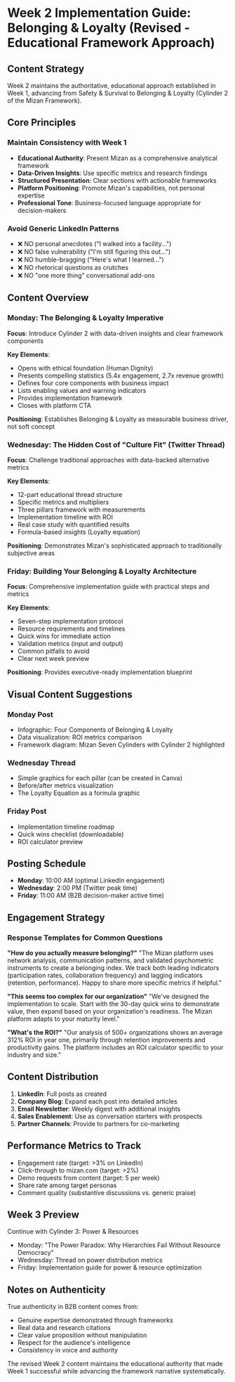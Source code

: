 # Week 2 Implementation Guide: Belonging & Loyalty (Revised - Educational Framework Approach)

## Content Strategy

Week 2 maintains the authoritative, educational approach established in Week 1, advancing from Safety & Survival to Belonging & Loyalty (Cylinder 2 of the Mizan Framework).

## Core Principles

### Maintain Consistency with Week 1
- **Educational Authority**: Present Mizan as a comprehensive analytical framework
- **Data-Driven Insights**: Use specific metrics and research findings
- **Structured Presentation**: Clear sections with actionable frameworks
- **Platform Positioning**: Promote Mizan's capabilities, not personal expertise
- **Professional Tone**: Business-focused language appropriate for decision-makers

### Avoid Generic LinkedIn Patterns
- ❌ NO personal anecdotes ("I walked into a facility...")
- ❌ NO false vulnerability ("I'm still figuring this out...")
- ❌ NO humble-bragging ("Here's what I learned...")
- ❌ NO rhetorical questions as crutches
- ❌ NO "one more thing" conversational add-ons

## Content Overview

### Monday: The Belonging & Loyalty Imperative
**Focus**: Introduce Cylinder 2 with data-driven insights and clear framework components

**Key Elements**:
- Opens with ethical foundation (Human Dignity)
- Presents compelling statistics (5.4x engagement, 2.7x revenue growth)
- Defines four core components with business impact
- Lists enabling values and warning indicators
- Provides implementation framework
- Closes with platform CTA

**Positioning**: Establishes Belonging & Loyalty as measurable business driver, not soft concept

### Wednesday: The Hidden Cost of "Culture Fit" (Twitter Thread)
**Focus**: Challenge traditional approaches with data-backed alternative metrics

**Key Elements**:
- 12-part educational thread structure
- Specific metrics and multipliers
- Three pillars framework with measurements
- Implementation timeline with ROI
- Real case study with quantified results
- Formula-based insights (Loyalty equation)

**Positioning**: Demonstrates Mizan's sophisticated approach to traditionally subjective areas

### Friday: Building Your Belonging & Loyalty Architecture
**Focus**: Comprehensive implementation guide with practical steps and metrics

**Key Elements**:
- Seven-step implementation protocol
- Resource requirements and timelines
- Quick wins for immediate action
- Validation metrics (input and output)
- Common pitfalls to avoid
- Clear next week preview

**Positioning**: Provides executive-ready implementation blueprint

## Visual Content Suggestions

### Monday Post
- Infographic: Four Components of Belonging & Loyalty
- Data visualization: ROI metrics comparison
- Framework diagram: Mizan Seven Cylinders with Cylinder 2 highlighted

### Wednesday Thread
- Simple graphics for each pillar (can be created in Canva)
- Before/after metrics visualization
- The Loyalty Equation as a formula graphic

### Friday Post
- Implementation timeline roadmap
- Quick wins checklist (downloadable)
- ROI calculator preview

## Posting Schedule

- **Monday**: 10:00 AM (optimal LinkedIn engagement)
- **Wednesday**: 2:00 PM (Twitter peak time)
- **Friday**: 11:00 AM (B2B decision-maker active time)

## Engagement Strategy

### Response Templates for Common Questions

**"How do you actually measure belonging?"**
"The Mizan platform uses network analysis, communication patterns, and validated psychometric instruments to create a belonging index. We track both leading indicators (participation rates, collaboration frequency) and lagging indicators (retention, performance). Happy to share more specific metrics if helpful."

**"This seems too complex for our organization"**
"We've designed the implementation to scale. Start with the 30-day quick wins to demonstrate value, then expand based on your organization's readiness. The Mizan platform adapts to your maturity level."

**"What's the ROI?"**
"Our analysis of 500+ organizations shows an average 312% ROI in year one, primarily through retention improvements and productivity gains. The platform includes an ROI calculator specific to your industry and size."

## Content Distribution

1. **LinkedIn**: Full posts as created
2. **Company Blog**: Expand each post into detailed articles
3. **Email Newsletter**: Weekly digest with additional insights
4. **Sales Enablement**: Use as conversation starters with prospects
5. **Partner Channels**: Provide to partners for co-marketing

## Performance Metrics to Track

- Engagement rate (target: >3% on LinkedIn)
- Click-through to mizan.com (target: >2%)
- Demo requests from content (target: 5 per week)
- Share rate among target personas
- Comment quality (substantive discussions vs. generic praise)

## Week 3 Preview

Continue with Cylinder 3: Power & Resources
- Monday: "The Power Paradox: Why Hierarchies Fail Without Resource Democracy"
- Wednesday: Thread on power distribution metrics
- Friday: Implementation guide for power & resource optimization

## Notes on Authenticity

True authenticity in B2B content comes from:
- Genuine expertise demonstrated through frameworks
- Real data and research citations
- Clear value proposition without manipulation
- Respect for the audience's intelligence
- Consistency in voice and authority

The revised Week 2 content maintains the educational authority that made Week 1 successful while advancing the framework narrative systematically.
